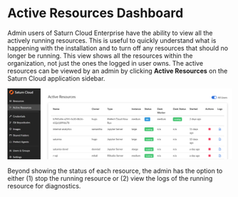# Active Resources Dashboard

Admin users of Saturn Cloud Enterprise have the ability to view all the actively running resources. This is useful to quickly understand what is happening with the installation and to turn off any resources that should no longer be running. This view shows all the resources within the organization, not just the ones the logged in user owns. The active resources can be viewed by an admin by clicking **Active Resources** on the Saturn Cloud application sidebar.

![Active resources page](/images/docs/active-resources.png "doc-image")

Beyond showing the status of each resource, the admin has the option to either (1) stop the running resource or (2) view the logs of the running resource for diagnostics.